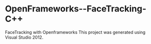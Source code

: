OpenFrameworks--FaceTracking-C++
===============================

FaceTracking with Openframeworks
This project was generated using Visual Studio 2012.

